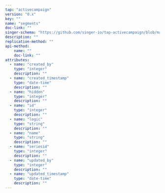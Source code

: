 ```yaml
---
tap: "activecampaign"
version: "0.x"
key: ""
name: "segments"
doc-link: ""
singer-schema: "https://github.com/singer-io/tap-activecampaign/blob/master/tap_activecampaign/schemas/segments.json"
description: ""
replication-method: ""
api-method:
    name: ""
    doc-link: ""
attributes:
  - name: "created_by"
    type: "integer"
    description: ""
  - name: "created_timestamp"
    type: "date-time"
    description: ""
  - name: "hidden"
    type: "integer"
    description: ""
  - name: "id"
    type: "integer"
    description: ""
  - name: "logic"
    type: "string"
    description: ""
  - name: "name"
    type: "string"
    description: ""
  - name: "seriesid"
    type: "integer"
    description: ""
  - name: "updated_by"
    type: "integer"
    description: ""
  - name: "updated_timestamp"
    type: "date-time"
    description: ""
---
```

